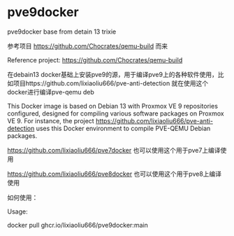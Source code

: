 # pve9docker
pve9docker base from detain 13 trixie

参考项目 https://github.com/Chocrates/qemu-build 而来

Reference project: https://github.com/Chocrates/qemu-build

在debain13 docker基础上安装pve9的源，用于编译pve9上的各种软件使用，比如项目https://github.com/lixiaoliu666/pve-anti-detection 就在使用这个docker进行编译pve-qemu deb

This Docker image is based on Debian 13 with Proxmox VE 9 repositories configured, designed for compiling various software packages on Proxmox VE 9. For instance, the project https://github.com/lixiaoliu666/pve-anti-detection uses this Docker environment to compile PVE-QEMU Debian packages.

https://github.com/lixiaoliu666/pve7docker 也可以使用这个用于pve7上编译使用

https://github.com/lixiaoliu666/pve8docker 也可以使用这个用于pve8上编译使用

如何使用：

Usage:

docker pull ghcr.io/lixiaoliu666/pve9docker:main
